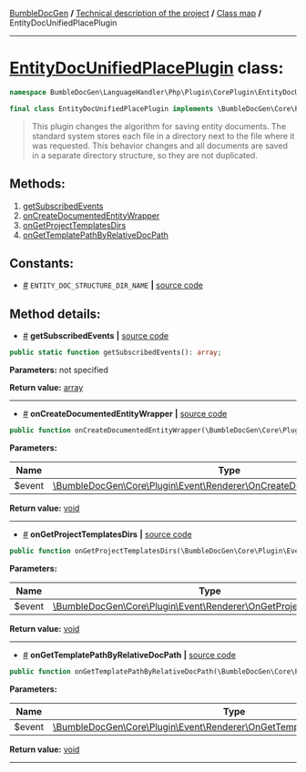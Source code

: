 <!-- {% raw %} -->
<embed> <a href="/docs/README.md">BumbleDocGen</a> <b>/</b> <a href="/docs/tech/readme.md">Technical description of the project</a> <b>/</b> <a href="/docs/tech/map.md">Class map</a> <b>/</b> EntityDocUnifiedPlacePlugin<hr> </embed>

<h1>
    <a href="https://github.com/bumble-tech/bumble-doc-gen/blob/master/src/LanguageHandler/Php/Plugin/CorePlugin/EntityDocUnifiedPlace/EntityDocUnifiedPlacePlugin.php#L17">EntityDocUnifiedPlacePlugin</a> class:
</h1>





```php
namespace BumbleDocGen\LanguageHandler\Php\Plugin\CorePlugin\EntityDocUnifiedPlace;

final class EntityDocUnifiedPlacePlugin implements \BumbleDocGen\Core\Plugin\PluginInterface, \Symfony\Component\EventDispatcher\EventSubscriberInterface
```

<blockquote>This plugin changes the algorithm for saving entity documents. The standard system stores each file
in a directory next to the file where it was requested. This behavior changes and all documents are saved
in a separate directory structure, so they are not duplicated.</blockquote>







<h2>Methods:</h2>

<ol>
<li>
    <a href="#mgetsubscribedevents">getSubscribedEvents</a>
    </li>
<li>
    <a href="#moncreatedocumentedentitywrapper">onCreateDocumentedEntityWrapper</a>
    </li>
<li>
    <a href="#mongetprojecttemplatesdirs">onGetProjectTemplatesDirs</a>
    </li>
<li>
    <a href="#mongettemplatepathbyrelativedocpath">onGetTemplatePathByRelativeDocPath</a>
    </li>
</ol>


<h2>Constants:</h2>
<ul>
            <li><a name="qentity-doc-structure-dir-name"
               href="#qentity-doc-structure-dir-name">#</a>
            <code>ENTITY_DOC_STRUCTURE_DIR_NAME</code>                   <b>|</b> <a href="/src/LanguageHandler/Php/Plugin/CorePlugin/EntityDocUnifiedPlace/EntityDocUnifiedPlacePlugin.php#L20">source
                    code</a> </li>
    </ul>





<h2>Method details:</h2>

<div class='method_description-block'>

<ul>
<li><a name="mgetsubscribedevents" href="#mgetsubscribedevents">#</a>
 <b>getSubscribedEvents</b>
    <b>|</b> <a href="https://github.com/bumble-tech/bumble-doc-gen/blob/master/src/LanguageHandler/Php/Plugin/CorePlugin/EntityDocUnifiedPlace/EntityDocUnifiedPlacePlugin.php#L22">source code</a></li>
</ul>

```php
public static function getSubscribedEvents(): array;
```



<b>Parameters:</b> not specified

<b>Return value:</b> <a href='https://www.php.net/manual/en/language.types.array.php'>array</a>


</div>
<hr>
<div class='method_description-block'>

<ul>
<li><a name="moncreatedocumentedentitywrapper" href="#moncreatedocumentedentitywrapper">#</a>
 <b>onCreateDocumentedEntityWrapper</b>
    <b>|</b> <a href="https://github.com/bumble-tech/bumble-doc-gen/blob/master/src/LanguageHandler/Php/Plugin/CorePlugin/EntityDocUnifiedPlace/EntityDocUnifiedPlacePlugin.php#L31">source code</a></li>
</ul>

```php
public function onCreateDocumentedEntityWrapper(\BumbleDocGen\Core\Plugin\Event\Renderer\OnCreateDocumentedEntityWrapper $event): void;
```



<b>Parameters:</b>

<table>
    <thead>
    <tr>
        <th>Name</th>
        <th>Type</th>
        <th>Description</th>
    </tr>
    </thead>
    <tbody>
            <tr>
            <td>$event</td>
            <td><a href='https://github.com/bumble-tech/bumble-doc-gen/blob/master/src/Core/Plugin/Event/Renderer/OnCreateDocumentedEntityWrapper.php'>\BumbleDocGen\Core\Plugin\Event\Renderer\OnCreateDocumentedEntityWrapper</a></td>
            <td>-</td>
        </tr>
        </tbody>
</table>

<b>Return value:</b> <a href='https://www.php.net/manual/en/language.types.void.php'>void</a>


</div>
<hr>
<div class='method_description-block'>

<ul>
<li><a name="mongetprojecttemplatesdirs" href="#mongetprojecttemplatesdirs">#</a>
 <b>onGetProjectTemplatesDirs</b>
    <b>|</b> <a href="https://github.com/bumble-tech/bumble-doc-gen/blob/master/src/LanguageHandler/Php/Plugin/CorePlugin/EntityDocUnifiedPlace/EntityDocUnifiedPlacePlugin.php#L47">source code</a></li>
</ul>

```php
public function onGetProjectTemplatesDirs(\BumbleDocGen\Core\Plugin\Event\Renderer\OnGetProjectTemplatesDirs $event): void;
```



<b>Parameters:</b>

<table>
    <thead>
    <tr>
        <th>Name</th>
        <th>Type</th>
        <th>Description</th>
    </tr>
    </thead>
    <tbody>
            <tr>
            <td>$event</td>
            <td><a href='https://github.com/bumble-tech/bumble-doc-gen/blob/master/src/Core/Plugin/Event/Renderer/OnGetProjectTemplatesDirs.php'>\BumbleDocGen\Core\Plugin\Event\Renderer\OnGetProjectTemplatesDirs</a></td>
            <td>-</td>
        </tr>
        </tbody>
</table>

<b>Return value:</b> <a href='https://www.php.net/manual/en/language.types.void.php'>void</a>


</div>
<hr>
<div class='method_description-block'>

<ul>
<li><a name="mongettemplatepathbyrelativedocpath" href="#mongettemplatepathbyrelativedocpath">#</a>
 <b>onGetTemplatePathByRelativeDocPath</b>
    <b>|</b> <a href="https://github.com/bumble-tech/bumble-doc-gen/blob/master/src/LanguageHandler/Php/Plugin/CorePlugin/EntityDocUnifiedPlace/EntityDocUnifiedPlacePlugin.php#L38">source code</a></li>
</ul>

```php
public function onGetTemplatePathByRelativeDocPath(\BumbleDocGen\Core\Plugin\Event\Renderer\OnGetTemplatePathByRelativeDocPath $event): void;
```



<b>Parameters:</b>

<table>
    <thead>
    <tr>
        <th>Name</th>
        <th>Type</th>
        <th>Description</th>
    </tr>
    </thead>
    <tbody>
            <tr>
            <td>$event</td>
            <td><a href='https://github.com/bumble-tech/bumble-doc-gen/blob/master/src/Core/Plugin/Event/Renderer/OnGetTemplatePathByRelativeDocPath.php'>\BumbleDocGen\Core\Plugin\Event\Renderer\OnGetTemplatePathByRelativeDocPath</a></td>
            <td>-</td>
        </tr>
        </tbody>
</table>

<b>Return value:</b> <a href='https://www.php.net/manual/en/language.types.void.php'>void</a>


</div>
<hr>

<!-- {% endraw %} -->